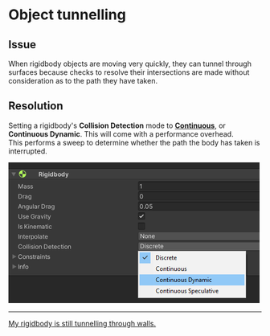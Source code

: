 # Object tunnelling
## Issue
When rigidbody objects are moving very quickly, they can tunnel through surfaces because checks to resolve their intersections are made without consideration as to the path they have taken.

## Resolution
Setting a rigidbody's **Collision Detection** mode to [**Continuous**](https://docs.unity3d.com/Manual/ContinuousCollisionDetection.html), or **Continuous Dynamic**. This will come with a performance overhead.  
This performs a sweep to determine whether the path the body has taken is interrupted.

![Rigidbody Collision Detection](rigidbody-collision-detection.png)

---

[My rigidbody is still tunnelling through walls.](Transform%20Manipulation.md)
